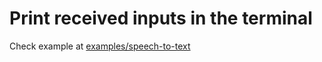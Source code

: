 # Print received inputs in the terminal

Check example at [examples/speech-to-text](examples/speech-to-text)
